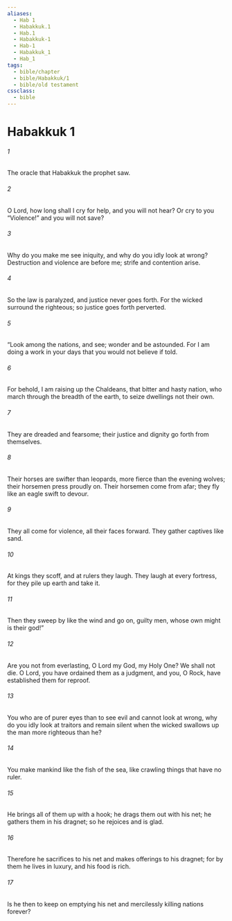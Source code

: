```yaml
---
aliases:
  - Hab 1
  - Habakkuk.1
  - Hab.1
  - Habakkuk-1
  - Hab-1
  - Habakkuk_1
  - Hab_1
tags:
  - bible/chapter
  - bible/Habakkuk/1
  - bible/old testament
cssclass:
  - bible
---
```


# Habakkuk 1

###### 1
The oracle that Habakkuk the prophet saw.
###### 2
O Lord, how long shall I cry for help, and you will not hear? Or cry to you “Violence!” and you will not save?
###### 3
Why do you make me see iniquity, and why do you idly look at wrong? Destruction and violence are before me; strife and contention arise.
###### 4
So the law is paralyzed, and justice never goes forth. For the wicked surround the righteous; so justice goes forth perverted.
###### 5
“Look among the nations, and see; wonder and be astounded. For I am doing a work in your days that you would not believe if told.
###### 6
For behold, I am raising up the Chaldeans, that bitter and hasty nation, who march through the breadth of the earth, to seize dwellings not their own.
###### 7
They are dreaded and fearsome; their justice and dignity go forth from themselves.
###### 8
Their horses are swifter than leopards, more fierce than the evening wolves; their horsemen press proudly on. Their horsemen come from afar; they fly like an eagle swift to devour.
###### 9
They all come for violence, all their faces forward. They gather captives like sand.
###### 10
At kings they scoff, and at rulers they laugh. They laugh at every fortress, for they pile up earth and take it.
###### 11
Then they sweep by like the wind and go on, guilty men, whose own might is their god!”
###### 12
Are you not from everlasting, O Lord my God, my Holy One? We shall not die. O Lord, you have ordained them as a judgment, and you, O Rock, have established them for reproof.
###### 13
You who are of purer eyes than to see evil and cannot look at wrong, why do you idly look at traitors and remain silent when the wicked swallows up the man more righteous than he?
###### 14
You make mankind like the fish of the sea, like crawling things that have no ruler.
###### 15
He brings all of them up with a hook; he drags them out with his net; he gathers them in his dragnet; so he rejoices and is glad.
###### 16
Therefore he sacrifices to his net and makes offerings to his dragnet; for by them he lives in luxury, and his food is rich.
###### 17
Is he then to keep on emptying his net and mercilessly killing nations forever?


